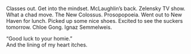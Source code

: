 Classes out. Get into the mindset. McLaughlin’s back. Zelensky TV show. What a chad move. The New Colossus. Prosopopoeia. Went out to New Haven for lunch. Picked up some nice shoes. Excited to see the suckers tomorrow. Chloe Gong. Ignaz Semmelweis.

“Good luck to your homie.”  
And the lining of my heart itches.
